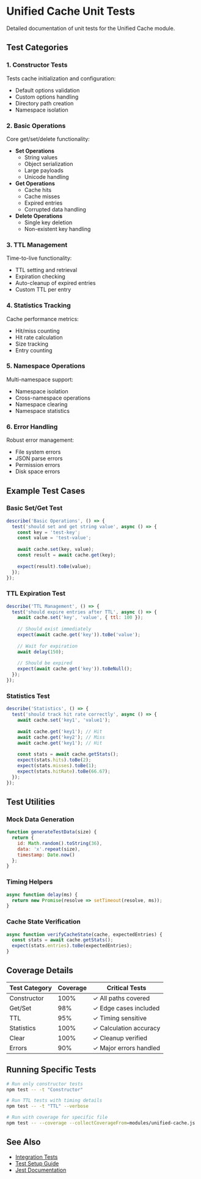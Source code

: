 # Unified Cache Unit Tests

Detailed documentation of unit tests for the Unified Cache module.

## Test Categories

### 1. Constructor Tests
Tests cache initialization and configuration:
- Default options validation
- Custom options handling
- Directory path creation
- Namespace isolation

### 2. Basic Operations
Core get/set/delete functionality:
- **Set Operations**
  - String values
  - Object serialization
  - Large payloads
  - Unicode handling
- **Get Operations**
  - Cache hits
  - Cache misses
  - Expired entries
  - Corrupted data handling
- **Delete Operations**
  - Single key deletion
  - Non-existent key handling

### 3. TTL Management
Time-to-live functionality:
- TTL setting and retrieval
- Expiration checking
- Auto-cleanup of expired entries
- Custom TTL per entry

### 4. Statistics Tracking
Cache performance metrics:
- Hit/miss counting
- Hit rate calculation
- Size tracking
- Entry counting

### 5. Namespace Operations
Multi-namespace support:
- Namespace isolation
- Cross-namespace operations
- Namespace clearing
- Namespace statistics

### 6. Error Handling
Robust error management:
- File system errors
- JSON parse errors
- Permission errors
- Disk space errors

## Example Test Cases

### Basic Set/Get Test
```javascript
describe('Basic Operations', () => {
  test('should set and get string value', async () => {
    const key = 'test-key';
    const value = 'test-value';
    
    await cache.set(key, value);
    const result = await cache.get(key);
    
    expect(result).toBe(value);
  });
});
```

### TTL Expiration Test
```javascript
describe('TTL Management', () => {
  test('should expire entries after TTL', async () => {
    await cache.set('key', 'value', { ttl: 100 });
    
    // Should exist immediately
    expect(await cache.get('key')).toBe('value');
    
    // Wait for expiration
    await delay(150);
    
    // Should be expired
    expect(await cache.get('key')).toBeNull();
  });
});
```

### Statistics Test
```javascript
describe('Statistics', () => {
  test('should track hit rate correctly', async () => {
    await cache.set('key1', 'value1');
    
    await cache.get('key1'); // Hit
    await cache.get('key2'); // Miss
    await cache.get('key1'); // Hit
    
    const stats = await cache.getStats();
    expect(stats.hits).toBe(2);
    expect(stats.misses).toBe(1);
    expect(stats.hitRate).toBe(66.67);
  });
});
```

## Test Utilities

### Mock Data Generation
```javascript
function generateTestData(size) {
  return {
    id: Math.random().toString(36),
    data: 'x'.repeat(size),
    timestamp: Date.now()
  };
}
```

### Timing Helpers
```javascript
async function delay(ms) {
  return new Promise(resolve => setTimeout(resolve, ms));
}
```

### Cache State Verification
```javascript
async function verifyCacheState(cache, expectedEntries) {
  const stats = await cache.getStats();
  expect(stats.entries).toBe(expectedEntries);
}
```

## Coverage Details

| Test Category | Coverage | Critical Tests |
|--------------|----------|----------------|
| Constructor | 100% | ✓ All paths covered |
| Get/Set | 98% | ✓ Edge cases included |
| TTL | 95% | ✓ Timing sensitive |
| Statistics | 100% | ✓ Calculation accuracy |
| Clear | 100% | ✓ Cleanup verified |
| Errors | 90% | ✓ Major errors handled |

## Running Specific Tests

```bash
# Run only constructor tests
npm test -- -t "Constructor"

# Run TTL tests with timing details
npm test -- -t "TTL" --verbose

# Run with coverage for specific file
npm test -- --coverage --collectCoverageFrom=modules/unified-cache.js
```

## See Also

- [Integration Tests](../integration-tests/)
- [Test Setup Guide](../../setup.md)
- [Jest Documentation](https://jestjs.io/docs/getting-started)